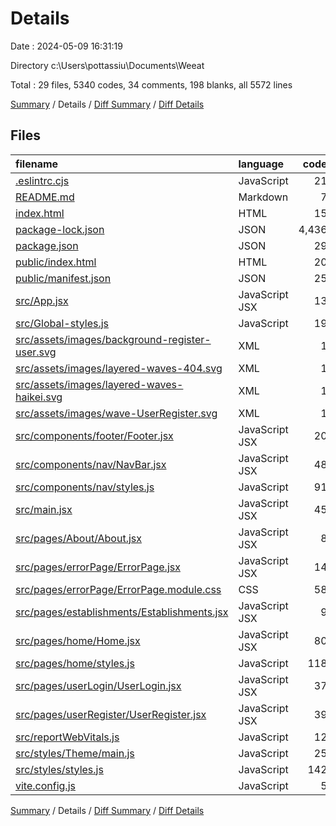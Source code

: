 # Details

Date : 2024-05-09 16:31:19

Directory c:\\Users\\pottassiu\\Documents\\Weeat

Total : 29 files,  5340 codes, 34 comments, 198 blanks, all 5572 lines

[Summary](results.md) / Details / [Diff Summary](diff.md) / [Diff Details](diff-details.md)

## Files
| filename | language | code | comment | blank | total |
| :--- | :--- | ---: | ---: | ---: | ---: |
| [.eslintrc.cjs](/.eslintrc.cjs) | JavaScript | 21 | 0 | 1 | 22 |
| [README.md](/README.md) | Markdown | 7 | 0 | 3 | 10 |
| [index.html](/index.html) | HTML | 15 | 0 | 1 | 16 |
| [package-lock.json](/package-lock.json) | JSON | 4,436 | 0 | 1 | 4,437 |
| [package.json](/package.json) | JSON | 29 | 0 | 1 | 30 |
| [public/index.html](/public/index.html) | HTML | 20 | 23 | 1 | 44 |
| [public/manifest.json](/public/manifest.json) | JSON | 25 | 0 | 1 | 26 |
| [src/App.jsx](/src/App.jsx) | JavaScript JSX | 13 | 2 | 4 | 19 |
| [src/Global-styles.js](/src/Global-styles.js) | JavaScript | 19 | 0 | 7 | 26 |
| [src/assets/images/background-register-user.svg](/src/assets/images/background-register-user.svg) | XML | 1 | 0 | 0 | 1 |
| [src/assets/images/layered-waves-404.svg](/src/assets/images/layered-waves-404.svg) | XML | 1 | 0 | 0 | 1 |
| [src/assets/images/layered-waves-haikei.svg](/src/assets/images/layered-waves-haikei.svg) | XML | 1 | 0 | 0 | 1 |
| [src/assets/images/wave-UserRegister.svg](/src/assets/images/wave-UserRegister.svg) | XML | 1 | 0 | 0 | 1 |
| [src/components/footer/Footer.jsx](/src/components/footer/Footer.jsx) | JavaScript JSX | 20 | 0 | 3 | 23 |
| [src/components/nav/NavBar.jsx](/src/components/nav/NavBar.jsx) | JavaScript JSX | 48 | 0 | 6 | 54 |
| [src/components/nav/styles.js](/src/components/nav/styles.js) | JavaScript | 91 | 0 | 25 | 116 |
| [src/main.jsx](/src/main.jsx) | JavaScript JSX | 45 | 2 | 9 | 56 |
| [src/pages/About/About.jsx](/src/pages/About/About.jsx) | JavaScript JSX | 8 | 0 | 2 | 10 |
| [src/pages/errorPage/ErrorPage.jsx](/src/pages/errorPage/ErrorPage.jsx) | JavaScript JSX | 14 | 0 | 3 | 17 |
| [src/pages/errorPage/ErrorPage.module.css](/src/pages/errorPage/ErrorPage.module.css) | CSS | 58 | 0 | 14 | 72 |
| [src/pages/establishments/Establishments.jsx](/src/pages/establishments/Establishments.jsx) | JavaScript JSX | 9 | 0 | 2 | 11 |
| [src/pages/home/Home.jsx](/src/pages/home/Home.jsx) | JavaScript JSX | 80 | 3 | 8 | 91 |
| [src/pages/home/styles.js](/src/pages/home/styles.js) | JavaScript | 118 | 3 | 33 | 154 |
| [src/pages/userLogin/UserLogin.jsx](/src/pages/userLogin/UserLogin.jsx) | JavaScript JSX | 37 | 0 | 2 | 39 |
| [src/pages/userRegister/UserRegister.jsx](/src/pages/userRegister/UserRegister.jsx) | JavaScript JSX | 39 | 0 | 2 | 41 |
| [src/reportWebVitals.js](/src/reportWebVitals.js) | JavaScript | 12 | 0 | 2 | 14 |
| [src/styles/Theme/main.js](/src/styles/Theme/main.js) | JavaScript | 25 | 0 | 1 | 26 |
| [src/styles/styles.js](/src/styles/styles.js) | JavaScript | 142 | 0 | 64 | 206 |
| [vite.config.js](/vite.config.js) | JavaScript | 5 | 1 | 2 | 8 |

[Summary](results.md) / Details / [Diff Summary](diff.md) / [Diff Details](diff-details.md)